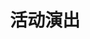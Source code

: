 ---
layout: event
title: 活动演出
locale: zh
portal:
    top_text: <em>我们</em>表达<em>音乐</em>的灵感，充满着新鲜与无限可能的尝试，只为做出不一样的精彩。
event:
    header_line: <h2>我们的活动</h2>
---